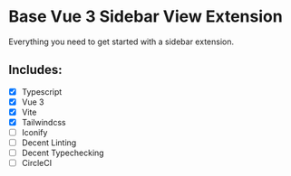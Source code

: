 # Base Vue 3 Sidebar View Extension

Everything you need to get started with a sidebar extension.


## Includes:
- [x] Typescript
- [x] Vue 3
- [x] Vite
- [x] Tailwindcss
- [ ] Iconify
- [ ] Decent Linting
- [ ] Decent Typechecking
- [ ] CircleCI
